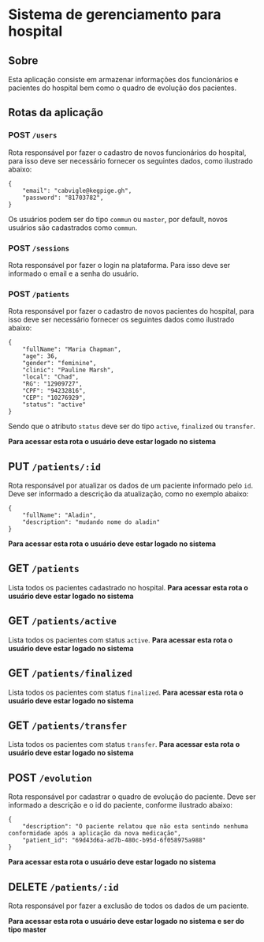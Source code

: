 # Sistema de gerenciamento para hospital

## Sobre

Esta aplicação consiste em armazenar informações dos funcionários e pacientes do hospital bem como o quadro de evolução dos pacientes.

## Rotas da aplicação

### POST `/users`

Rota responsável por fazer o cadastro de novos funcionários do hospital, para isso deve ser necessário fornecer os seguintes dados, como ilustrado abaixo:

```
{
    "email": "cabvigle@kegpige.gh",
    "password": "81703782",
}
```
Os usuários podem ser do tipo `commun` ou `master`, por default, novos usuários são cadastrados como `commun`.

### POST `/sessions`

Rota responsável por fazer o login na plataforma. Para isso deve ser informado o email e a senha do usuário.

### POST `/patients`

Rota responsável por fazer o cadastro de novos pacientes do hospital, para isso deve ser necessário fornecer os seguintes dados como ilustrado abaixo:

```
{
	"fullName": "Maria Chapman",
	"age": 36,
	"gender": "feminine",
	"clinic": "Pauline Marsh",
	"local": "Chad",
	"RG": "12909727",
	"CPF": "94232816",
	"CEP": "10276929",
	"status": "active"
}
```

Sendo que o atributo `status` deve ser do tipo `active`, `finalized` ou `transfer`.

**Para acessar esta rota o usuário deve estar logado no sistema**

## PUT `/patients/:id`

Rota responsável por atualizar os dados de um paciente informado pelo `id`. Deve ser informado a descrição da atualização, como no exemplo abaixo:

```
{
	"fullName": "Aladin",
	"description": "mudando nome do aladin"
}
``` 
**Para acessar esta rota o usuário deve estar logado no sistema**

## GET `/patients`

Lista todos os pacientes cadastrado no hospital.
**Para acessar esta rota o usuário deve estar logado no sistema**

## GET `/patients/active`

Lista todos os pacientes com status `active`.
**Para acessar esta rota o usuário deve estar logado no sistema**

## GET `/patients/finalized`

Lista todos os pacientes com status `finalized`.
**Para acessar esta rota o usuário deve estar logado no sistema**

## GET `/patients/transfer`

Lista todos os pacientes com status `transfer`.
**Para acessar esta rota o usuário deve estar logado no sistema**

## POST `/evolution`

Rota responsável por cadastrar o quadro de evolução do paciente. Deve ser informado a descrição e o id do paciente, conforme ilustrado abaixo:

```
{
	"description": "O paciente relatou que não esta sentindo nenhuma conformidade após a aplicação da nova medicação",
	"patient_id": "69d43d6a-ad7b-480c-b95d-6f058975a988"
}
```
**Para acessar esta rota o usuário deve estar logado no sistema**

## DELETE `/patients/:id`

Rota responsável por fazer a exclusão de todos os dados de um paciente.

**Para acessar esta rota o usuário deve estar logado no sistema e ser do tipo master**




